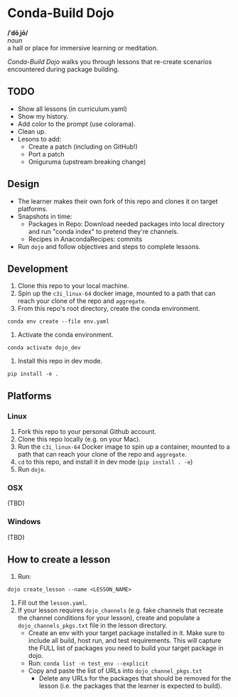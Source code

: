# Conda-Build Dojo

**/ˈdōˌjō/**<br>
*noun*<br>
a hall or place for immersive learning or meditation.

*Conda-Build Dojo* walks you through lessons that re-create scenarios encountered during package building.

## TODO

- Show all lessons (in curriculum.yaml)
- Show my history.
- Add color to the prompt (use colorama).
- Clean up.
- Lesons to add:
    - Create a patch (including on GitHub!)
    - Port a patch
    - Oniguruma (upstream breaking change)

## Design
- The learner makes their own fork of this repo and clones it on target platforms.
- Snapshots in time:
    - Packages in Repo: Download needed packages into local directory and run "conda index" to pretend they're channels.
    - Recipes in AnacondaRecipes: commits
- Run `dojo` and follow objectives and steps to complete lessons.

## Development

1. Clone this repo to your local machine.
1. Spin up the `c3i_linux-64` docker image, mounted to a path that can reach your clone of the repo and `aggregate`.
1. From this repo's root directory, create the conda environment.
```
conda env create --file env.yaml
```
1. Activate the conda environment.
```
conda activate dojo_dev
```
1. Install this repo in dev mode.
```
pip install -e .
```

## Platforms

### Linux

1. Fork this repo to your personal Github account.
1. Clone this repo locally (e.g. on your Mac).
1. Run the `c3i_linux-64` Docker image to spin up a container, mounted to a path that can reach your clone of the repo and `aggregate`.
1. `cd` to this repo, and install it in dev mode (`pip install . -e`)
1. Run `dojo`.

### OSX

(TBD)

### Windows

(TBD)

## How to create a lesson

1. Run:
```
dojo create_lesson --name <LESSON_NAME>
```
1. Fill out the `lesson.yaml`.
1. If your lesson requires `dojo_channels` (e.g. fake channels that recreate the channel conditions for your lesson), create and populate a `dojo_channels_pkgs.txt` file in the lesson directory.
    - Create an env with your target package installed in it. Make sure to include all build, host run, and test requirements. This will capture the FULL list of packages you need to build your target package in dojo.
    - Run: `conda list -n test_env --explicit`
    - Copy and paste the list of URLs into `dojo_channel_pkgs.txt`
        - Delete any URLs for the packages that should be removed for the lesson (i.e. the packages that the learner is expected to build).
